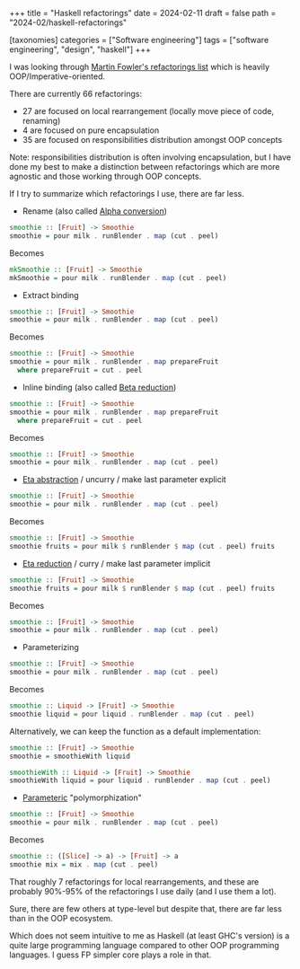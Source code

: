 +++
title = "Haskell refactorings"
date = 2024-02-11
draft = false
path = "2024-02/haskell-refactorings"

[taxonomies]
categories = ["Software engineering"]
tags = ["software engineering", "design", "haskell"]
+++

I was looking through [Martin Fowler's refactorings list](https://refactoring.com/catalog/)
which is heavily OOP/Imperative-oriented.

There are currently 66 refactorings:

* 27 are focused on local rearrangement (locally move piece of code, renaming)
* 4 are focused on pure encapsulation
* 35 are focused on responsibilities distribution amongst OOP concepts

Note: responsibilities distribution is often involving encapsulation, but I have
done my best to make a distinction between refactorings which are more agnostic
and those working through OOP concepts.

If I try to summarize which refactorings I use, there are far less.

* Rename (also called [Alpha conversion](https://wiki.haskell.org/Alpha_conversion))

```haskell
smoothie :: [Fruit] -> Smoothie
smoothie = pour milk . runBlender . map (cut . peel)
```

Becomes

```haskell
mkSmoothie :: [Fruit] -> Smoothie
mkSmoothie = pour milk . runBlender . map (cut . peel)
```

* Extract binding

```haskell
smoothie :: [Fruit] -> Smoothie
smoothie = pour milk . runBlender . map (cut . peel)
```

Becomes

```haskell
smoothie :: [Fruit] -> Smoothie
smoothie = pour milk . runBlender . map prepareFruit
  where prepareFruit = cut . peel
```

* Inline binding (also called [Beta reduction](https://wiki.haskell.org/Beta_reduction))

```haskell
smoothie :: [Fruit] -> Smoothie
smoothie = pour milk . runBlender . map prepareFruit
  where prepareFruit = cut . peel
```

Becomes

```haskell
smoothie :: [Fruit] -> Smoothie
smoothie = pour milk . runBlender . map (cut . peel)
```

* [Eta abstraction](https://wiki.haskell.org/Eta_conversion) / uncurry / make last parameter explicit

```haskell
smoothie :: [Fruit] -> Smoothie
smoothie = pour milk . runBlender . map (cut . peel)
```

Becomes

```haskell
smoothie :: [Fruit] -> Smoothie
smoothie fruits = pour milk $ runBlender $ map (cut . peel) fruits
```

* [Eta reduction](https://wiki.haskell.org/Eta_conversion) / curry / make last parameter implicit

```haskell
smoothie :: [Fruit] -> Smoothie
smoothie fruits = pour milk $ runBlender $ map (cut . peel) fruits
```

Becomes

```haskell
smoothie :: [Fruit] -> Smoothie
smoothie = pour milk . runBlender . map (cut . peel)
```

* Parameterizing

```haskell
smoothie :: [Fruit] -> Smoothie
smoothie = pour milk . runBlender . map (cut . peel)
```

Becomes

```haskell
smoothie :: Liquid -> [Fruit] -> Smoothie
smoothie liquid = pour liquid . runBlender . map (cut . peel)
```

Alternatively, we can keep the function as a default implementation:

```haskell
smoothie :: [Fruit] -> Smoothie
smoothie = smoothieWith liquid

smoothieWith :: Liquid -> [Fruit] -> Smoothie
smoothieWith liquid = pour liquid . runBlender . map (cut . peel)
```

* [Parameteric](https://wiki.haskell.org/Polymorphism#Parametric_polymorphism) "polymorphization"

```haskell
smoothie :: [Fruit] -> Smoothie
smoothie = pour milk . runBlender . map (cut . peel)
```

Becomes

```haskell
smoothie :: ([Slice] -> a) -> [Fruit] -> a
smoothie mix = mix . map (cut . peel)
```

That roughly 7 refactorings for local rearrangements, and these are probably
90%-95% of the refactorings I use daily (and I use them a lot).

Sure, there are few others at type-level but despite that, there are far less
than in the OOP ecosystem.

Which does not seem intuitive to me as Haskell (at least GHC's version) is a
quite large programming language compared to other OOP programming languages.
I guess FP simpler core plays a role in that.
